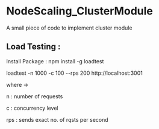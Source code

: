 # NodeScaling_ClusterModule

A small piece of code to implement cluster module

## Load Testing :

Install Package :
npm install -g loadtest

loadtest -n 1000 -c 100 --rps 200 http://localhost:3001

where ->

n : number of requests

c : concurrency level

rps : sends exact no. of rqsts per second
